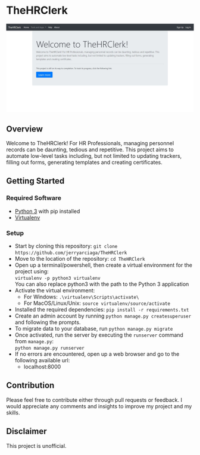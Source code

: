 # TheHRClerk

![TheHRClerk Home Page](/images/thehrclerk_home_page.JPG)

## Overview
Welcome to TheHRClerk! For HR Professionals, managing personnel records can be daunting, tedious and repetitive. This project aims to automate low-level tasks including, but not limited to updating trackers, filling out forms, generating templates and creating certificates.

## Getting Started
### Required Software
* <a href='https://python.org'>Python 3</a> with pip installed
* <a href='https://pypi.org/project/virtualenv/'>Virtualenv</a>

### Setup
* Start by cloning this repository: `git clone https://github.com/jerryarciaga/TheHRClerk`
* Move to the location of the repository: `cd TheHRClerk`
* Open up a terminal/powershell, then create a virtual environment for the project using:<br>
`virtualenv -p python3 virtualenv`<br>You can also replace python3 with the path to the Python 3 application
* Activate the virtual environment:<br>
  * For Windows: `.\virtualenv\Scripts\activate\`
  * For MacOS/Linux/Unix: `source virtualenv/source/activate`
* Installed the required dependencies: `pip install -r requirements.txt`
* Create an admin account by running `python manage.py createsuperuser` and following the prompts.
* To migrate data to your database, run `python manage.py migrate`
* Once activated, run the server by executing the `runserver` command from `manage.py`:<br>
  `python manage.py runserver`
* If no errors are encountered, open up a web browser and go to the following available url:
  * localhost:8000

## Contribution
Please feel free to contribute either through pull requests or feedback. I would appreciate any comments and insights to improve my project and my skills.

## Disclaimer
This project is unofficial.
